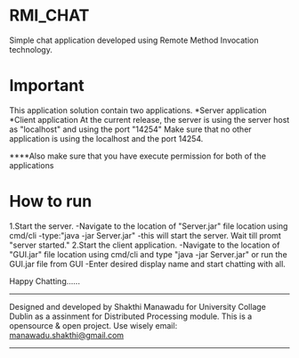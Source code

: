 RMI_CHAT
===========================
Simple chat application developed using Remote Method Invocation technology. 

Important
===========================
This application solution contain two applications.
  *Server application
  *Client application
At the current release, the server is using the server host as "localhost" and using the port "14254"
Make sure that no other application is using the localhost and the port 14254.

****Also make sure that you have execute permission for both of the applications

How to run
===========================
1.Start the server. 
  -Navigate to the location of "Server.jar" file location using cmd/cli
  -type:"java -jar Server.jar"
  -this will start the server. Wait till promt "server started."
2.Start the client application.
  -Navigate to the location of "GUI.jar" file location using cmd/cli and type "java -jar Server.jar" or run the GUI.jar file from GUI
  -Enter desired display name and start chatting with all.
  
Happy Chatting...... 

********************************************************************************************************************
Designed and developed by Shakthi Manawadu for University Collage Dublin as a assinment for Distributed Processing
module. 
This is a opensource & open project. Use wisely
email: manawadu.shakthi@gmail.com
*********************************************************************************************************************
